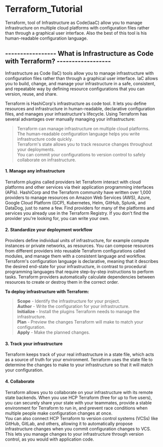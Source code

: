 # Terraform_Tutorial
Terraform, tool of Infrastructure as Code(IaaC) allow you to manage infrastructure on multiple cloud platforms with configuration files rather than through a graphical user interface. Also the best of this tool is his human-readable configuration language. 


## ----------------- What is Infrastructure as Code with Terraform? ------------------
Infrastructure as Code (IaC) tools allow you to manage infrastructure with configuration files rather than through a graphical user interface.
IaC allows you to build, change, and manage your infrastructure in a safe, consistent, and repeatable way by defining resource configurations that you can version, reuse, and share. <br>

Terraform is HashiCorp's infrastructure as code tool. It lets you define resources and infrastructure in human-readable, declarative configuration files, and manages your infrastructure's lifecycle. Using Terraform has several advantages over manually managing your infrastructure: <br>
> Terraform can manage infrastructure on multiple cloud platforms. <br>
> The human-readable configuration language helps you write infrastructure code quickly. <br>
> Terraform's state allows you to track resource changes throughout your deployments. <br>
> You can commit your configurations to version control to safely collaborate on infrastructure. <br>

#### 1. Manage any infrastructure
Terraform plugins called providers let Terraform interact with cloud platforms and other services via their application programming interfaces (APIs). HashiCorp and the Terraform community have written over 1,000 providers to manage resources on Amazon Web Services (AWS), Azure, Google Cloud Platform (GCP), Kubernetes, Helm, GitHub, Splunk, and DataDog, just to name a few. Find providers for many of the platforms and services you already use in the Terraform Registry. If you don't find the provider you're looking for, you can write your own. <br>

#### 2. Standardize your deployment workflow
Providers define individual units of infrastructure, for example compute instances or private networks, as resources. You can compose resources from different providers into reusable Terraform configurations called modules, and manage them with a consistent language and workflow. <br>
Terraform's configuration language is declarative, meaning that it describes the desired end-state for your infrastructure, in contrast to procedural programming languages that require step-by-step instructions to perform tasks. Terraform providers automatically calculate dependencies between resources to create or destroy them in the correct order. <br>

**To deploy infrastructure with Terraform:** <br>
> **Scope** - Identify the infrastructure for your project. <br>
> **Author** - Write the configuration for your infrastructure. <br>
> **Initialize** - Install the plugins Terraform needs to manage the infrastructure. <br>
> **Plan** - Preview the changes Terraform will make to match your configuration. <br> 
> **Apply** - Make the planned changes. <br>

#### 3. Track your infrastructure <br>
Terraform keeps track of your real infrastructure in a state file, which acts as a source of truth for your environment. Terraform uses the state file to determine the changes to make to your infrastructure so that it will match your configuration. <br>

#### 4. Collaborate <br>
Terraform allows you to collaborate on your infrastructure with its remote state backends. When you use HCP Terraform (free for up to five users), you can securely share your state with your teammates, provide a stable environment for Terraform to run in, and prevent race conditions when multiple people make configuration changes at once. <br>
You can also connect HCP Terraform to version control systems (VCSs) like GitHub, GitLab, and others, allowing it to automatically propose infrastructure changes when you commit configuration changes to VCS. This lets you manage changes to your infrastructure through version control, as you would with application code. <br>
